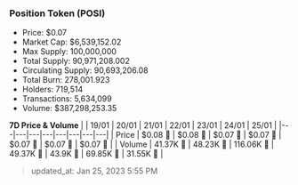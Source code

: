 
  ### Position Token (POSI)
  - Price: $0.07
  - Market Cap: $6,539,152.02
  - Max Supply: 100,000,000
  - Total Supply: 90,971,208.002
  - Circulating Supply: 90,693,206.08
  - Total Burn: 278,001.923
  - Holders: 719,514
  - Transactions: 5,634,099
  - Volume: $387,298,253.35

  **7D Price & Volume**
  | | 19&#x2F;01 | 20&#x2F;01 | 21&#x2F;01 | 22&#x2F;01 | 23&#x2F;01 | 24&#x2F;01 | 25&#x2F;01 |
  |---|---|---|---|---|---|---|---|
  | Price | $0.08 🚀 | $0.08 🚀 | $0.07 🔻 | $0.07 🔻 | $0.07 🚀 | $0.07 🔻 | $0.07 🔻 |
  | Volume | 41.37K 🔻 | 48.23K 🚀 | 116.06K 🚀 | 49.37K 🔻 | 43.9K 🔻 | 69.85K 🚀 | 31.55K 🔻 |

  > updated_at: Jan 25, 2023 5:55 PM
